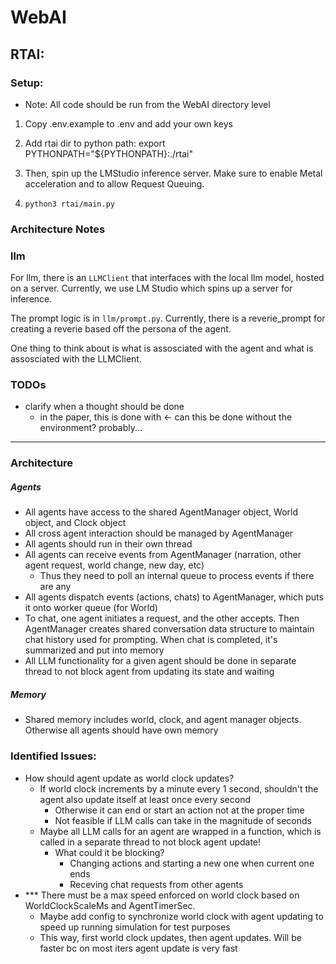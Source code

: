 # WebAI

## RTAI:

### Setup:

- Note: All code should be run from the WebAI directory level

1) Copy .env.example to .env and add your own keys

2) Add rtai dir to python path:
    export PYTHONPATH="${PYTHONPATH}:./rtai"

4) Then, spin up the LMStudio inference server. Make sure to enable Metal acceleration and to allow Request Queuing.

5) `python3 rtai/main.py`

### Architecture Notes

### llm
For llm, there is an `LLMClient` that interfaces with the local llm model, hosted on a server. Currently, we use LM Studio which spins up a server for inference. 

The prompt logic is in `llm/prompt.py`. Currently, there is a reverie_prompt for creating a reverie based off the persona of the agent.

One thing to think about is what is assosciated with the agent and what is assosciated with the LLMClient.

### TODOs
* clarify when a thought should be done 
    * in the paper, this is done with <- can this be done without the environment? probably...

-----------------------------------------------------------------------

### Architecture
##### Agents
- All agents have access to the shared AgentManager object, World object, and Clock object
- All cross agent interaction should be managed by AgentManager
- All agents should run in their own thread
- All agents can receive events from AgentManager (narration, other agent request, world change, new day, etc)
    - Thus they need to poll an internal queue to process events if there are any
- All agents dispatch events (actions, chats) to AgentManager, which puts it onto worker queue (for World)
- To chat, one agent initiates a request, and the other accepts. Then AgentManager creates shared conversation data structure
    to maintain chat history used for prompting. When chat is completed, it's summarized and put into memory
- All LLM functionality for a given agent should be done in separate thread to not block agent from updating its state and waiting

##### Memory
- Shared memory includes world, clock, and agent manager objects. Otherwise all agents should have own memory


### Identified Issues:
- How should agent update as world clock updates? 
  - If world clock increments by a minute every 1 second, shouldn't the agent also update itself at least once every second
    - Otherwise it can end or start an action not at the proper time
    - Not feasible if LLM calls can take in the magnitude of seconds
  - Maybe all LLM calls for an agent are wrapped in a function, which is called in a separate thread to not block agent update! 
    - What could it be blocking?
        - Changing actions and starting a new one when current one ends
        - Receving chat requests from other agents
- *** There must be a max speed enforced on world clock based on WorldClockScaleMs and AgentTimerSec.
    - Maybe add config to synchronize world clock with agent updating to speed up running simulation for test purposes
    - This way, first world clock updates, then agent updates. Will be faster bc on most iters agent update is very fast